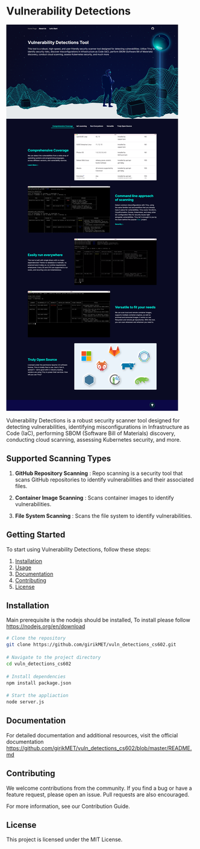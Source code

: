 # Vulnerability Detections

![Vulnerability Detections Logo](public/meta/home_page.png)

Vulnerability Detections is a robust security scanner tool designed for detecting vulnerabilities, identifying misconfigurations in Infrastructure as Code (IaC), performing SBOM (Software Bill of Materials) discovery, conducting cloud scanning, assessing Kubernetes security, and more.

## Supported Scanning Types

1. **GitHub Repository Scanning** : Repo scanning is a security tool that scans GitHub repositories to identify vulnerabilities and their associated files.

2. **Container Image Scanning** : Scans container images to identify vulnerabilities.

3. **File System Scanning** : Scans the file system to identify vulnerabilities.

## Getting Started

To start using Vulnerability Detections, follow these steps:

1. [Installation](#installation)
2. [Usage](#usage)
3. [Documentation](#documentation)
4. [Contributing](#contributing)
5. [License](#license)

## Installation
Main prerequisite is the nodejs should be installed, To install please follow https://nodejs.org/en/download

```bash
# Clone the repository
git clone https://github.com/girikMET/vuln_detections_cs602.git

# Navigate to the project directory
cd vuln_detections_cs602

# Install dependencies
npm install package.json

# Start the appliaction
node server.js
```

## Documentation
For detailed documentation and additional resources, visit the official documentation https://github.com/girikMET/vuln_detections_cs602/blob/master/README.md

## Contributing
We welcome contributions from the community. If you find a bug or have a feature request, please open an issue. Pull requests are also encouraged.

For more information, see our Contribution Guide.

## License
This project is licensed under the MIT License.